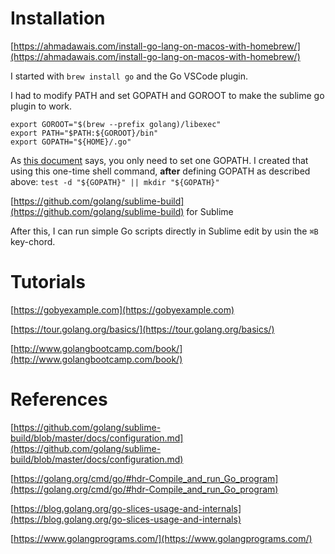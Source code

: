 # Installation

[https://ahmadawais.com/install-go-lang-on-macos-with-homebrew/](https://ahmadawais.com/install-go-lang-on-macos-with-homebrew/)

I started with `brew install go` and the Go VSCode plugin.

I had to modify PATH and set GOPATH and GOROOT to make the sublime go plugin to work.

    export GOROOT="$(brew --prefix golang)/libexec"
    export PATH="$PATH:${GOROOT}/bin"
    export GOPATH="${HOME}/.go"

As [this document](https://github.com/golang/go/wiki/GOPATH) says, you only need to set one GOPATH. I created that using this one-time shell command, **after** defining GOPATH as described above:
`test -d "${GOPATH}" || mkdir "${GOPATH}"`

[https://github.com/golang/sublime-build](https://github.com/golang/sublime-build) for Sublime 

After this, I can run simple Go scripts directly in Sublime edit by usin the `⌘B` key-chord.

# Tutorials

[https://gobyexample.com](https://gobyexample.com)

[https://tour.golang.org/basics/](https://tour.golang.org/basics/)

[http://www.golangbootcamp.com/book/](http://www.golangbootcamp.com/book/)

# References
[https://github.com/golang/sublime-build/blob/master/docs/configuration.md](https://github.com/golang/sublime-build/blob/master/docs/configuration.md)

[https://golang.org/cmd/go/#hdr-Compile_and_run_Go_program](https://golang.org/cmd/go/#hdr-Compile_and_run_Go_program)

[https://blog.golang.org/go-slices-usage-and-internals](https://blog.golang.org/go-slices-usage-and-internals)

[https://www.golangprograms.com/](https://www.golangprograms.com/)



